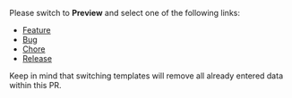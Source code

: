 Please switch to **Preview** and select one of the following links:

* [Feature](?expand=1&template=feature.md&labels=feature)
* [Bug](?expand=1&template=bug.md&labels=bug)
* [Chore](?expand=1&template=chore.md&labels=chore)
* [Release](?expand=1&template=release.md&labels=release)

Keep in mind that switching templates will remove all already entered data within this PR.
